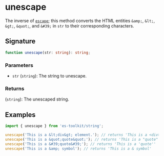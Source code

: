 # unescape

The inverse of [`escape`](./escape.md); this method converts the HTML entities `&amp;`, `&lt;`, `&gt;`, `&quot;`, and `&#39;` in `str` to their corresponding characters.

## Signature

```typescript
function unescape(str: string): string;
```

### Parameters

- `str` (`string`): The string to unescape.

### Returns

(`string`): The unescaped string.

## Examples

```typescript
import { unescape } from 'es-toolkit/string';

unescape('This is a &lt;div&gt; element.'); // returns 'This is a <div> element.'
unescape('This is a &quot;quote&quot;'); // returns 'This is a "quote"'
unescape('This is a &#39;quote&#39;'); // returns 'This is a 'quote''
unescape('This is a &amp; symbol'); // returns 'This is a & symbol'
```
